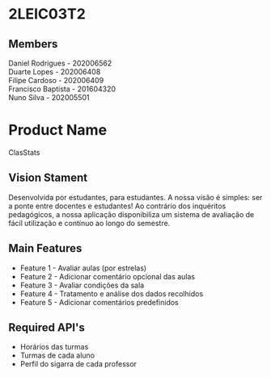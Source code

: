 # 2LEIC03T2

## Members

Daniel Rodrigues - 202006562 <br>
Duarte Lopes - 202006408 <br>
Filipe Cardoso - 202006409 <br>
Francisco Baptista - 201604320 <br>
Nuno Silva - 202005501 <br>

# Product Name
ClasStats

## Vision Stament
Desenvolvida por estudantes, para estudantes.
A nossa visão é simples: ser a ponte entre docentes e estudantes!
Ao contrário dos inquéritos pedagógicos, a nossa aplicação disponibiliza um sistema de avaliação de fácil utilização e contínuo ao longo do semestre.

## Main Features
 - Feature 1 - Avaliar aulas (por estrelas)
 - Feature 2 - Adicionar comentário opcional das aulas
 - Feature 3 - Avaliar condições da sala
 - Feature 4 - Tratamento e análise dos dados recolhidos
 - Feature 5 - Adicionar comentários predefinidos

## Required API's
- Horários das turmas
- Turmas de cada aluno
- Perfil do sigarra de cada professor
